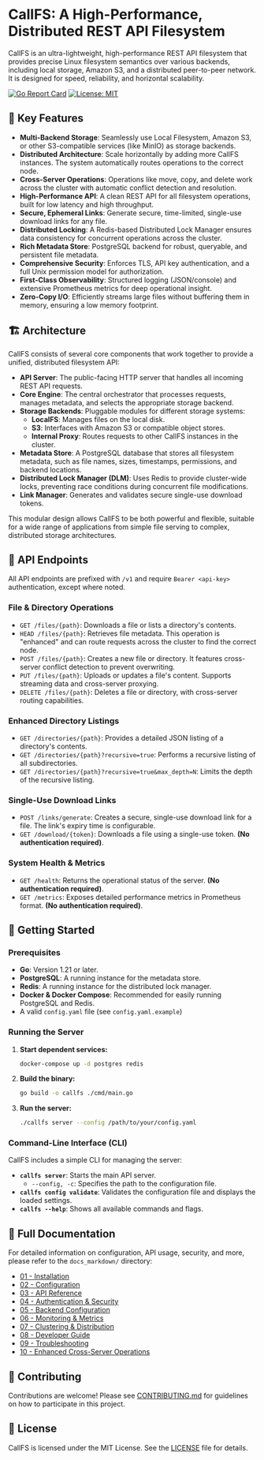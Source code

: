 # CallFS: A High-Performance, Distributed REST API Filesystem

CallFS is an ultra-lightweight, high-performance REST API filesystem that provides precise Linux filesystem semantics over various backends, including local storage, Amazon S3, and a distributed peer-to-peer network. It is designed for speed, reliability, and horizontal scalability.

[![Go Report Card](https://goreportcard.com/badge/github.com/ebogdum/callfs)](https://goreportcard.com/report/github.com/ebogdum/callfs)
[![License: MIT](https://img.shields.io/badge/License-MIT-yellow.svg)](https://opensource.org/licenses/MIT)

## 🚀 Key Features

- **Multi-Backend Storage**: Seamlessly use Local Filesystem, Amazon S3, or other S3-compatible services (like MinIO) as storage backends.
- **Distributed Architecture**: Scale horizontally by adding more CallFS instances. The system automatically routes operations to the correct node.
- **Cross-Server Operations**: Operations like move, copy, and delete work across the cluster with automatic conflict detection and resolution.
- **High-Performance API**: A clean REST API for all filesystem operations, built for low latency and high throughput.
- **Secure, Ephemeral Links**: Generate secure, time-limited, single-use download links for any file.
- **Distributed Locking**: A Redis-based Distributed Lock Manager ensures data consistency for concurrent operations across the cluster.
- **Rich Metadata Store**: PostgreSQL backend for robust, queryable, and persistent file metadata.
- **Comprehensive Security**: Enforces TLS, API key authentication, and a full Unix permission model for authorization.
- **First-Class Observability**: Structured logging (JSON/console) and extensive Prometheus metrics for deep operational insight.
- **Zero-Copy I/O**: Efficiently streams large files without buffering them in memory, ensuring a low memory footprint.

## 🏗️ Architecture

CallFS consists of several core components that work together to provide a unified, distributed filesystem API:

- **API Server**: The public-facing HTTP server that handles all incoming REST API requests.
- **Core Engine**: The central orchestrator that processes requests, manages metadata, and selects the appropriate storage backend.
- **Storage Backends**: Pluggable modules for different storage systems:
    - **LocalFS**: Manages files on the local disk.
    - **S3**: Interfaces with Amazon S3 or compatible object stores.
    - **Internal Proxy**: Routes requests to other CallFS instances in the cluster.
- **Metadata Store**: A PostgreSQL database that stores all filesystem metadata, such as file names, sizes, timestamps, permissions, and backend locations.
- **Distributed Lock Manager (DLM)**: Uses Redis to provide cluster-wide locks, preventing race conditions during concurrent file modifications.
- **Link Manager**: Generates and validates secure single-use download tokens.

This modular design allows CallFS to be both powerful and flexible, suitable for a wide range of applications from simple file serving to complex, distributed storage architectures.

## 🔗 API Endpoints

All API endpoints are prefixed with `/v1` and require `Bearer <api-key>` authentication, except where noted.

### File & Directory Operations

- `GET /files/{path}`: Downloads a file or lists a directory's contents.
- `HEAD /files/{path}`: Retrieves file metadata. This operation is "enhanced" and can route requests across the cluster to find the correct node.
- `POST /files/{path}`: Creates a new file or directory. It features cross-server conflict detection to prevent overwriting.
- `PUT /files/{path}`: Uploads or updates a file's content. Supports streaming data and cross-server proxying.
- `DELETE /files/{path}`: Deletes a file or directory, with cross-server routing capabilities.

### Enhanced Directory Listings

- `GET /directories/{path}`: Provides a detailed JSON listing of a directory's contents.
- `GET /directories/{path}?recursive=true`: Performs a recursive listing of all subdirectories.
- `GET /directories/{path}?recursive=true&max_depth=N`: Limits the depth of the recursive listing.

### Single-Use Download Links

- `POST /links/generate`: Creates a secure, single-use download link for a file. The link's expiry time is configurable.
- `GET /download/{token}`: Downloads a file using a single-use token. **(No authentication required)**.

### System Health & Metrics

- `GET /health`: Returns the operational status of the server. **(No authentication required)**.
- `GET /metrics`: Exposes detailed performance metrics in Prometheus format. **(No authentication required)**.

## 🔧 Getting Started

### Prerequisites
- **Go**: Version 1.21 or later.
- **PostgreSQL**: A running instance for the metadata store.
- **Redis**: A running instance for the distributed lock manager.
- **Docker & Docker Compose**: Recommended for easily running PostgreSQL and Redis.
- A valid `config.yaml` file (see `config.yaml.example`)

### Running the Server

1.  **Start dependent services:**
    ```bash
    docker-compose up -d postgres redis
    ```

2.  **Build the binary:**
    ```bash
    go build -o callfs ./cmd/main.go
    ```

3.  **Run the server:**
    ```bash
    ./callfs server --config /path/to/your/config.yaml
    ```

### Command-Line Interface (CLI)

CallFS includes a simple CLI for managing the server:

- **`callfs server`**: Starts the main API server.
  - `--config, -c`: Specifies the path to the configuration file.
- **`callfs config validate`**: Validates the configuration file and displays the loaded settings.
- **`callfs --help`**: Shows all available commands and flags.

## 📖 Full Documentation

For detailed information on configuration, API usage, security, and more, please refer to the `docs_markdown/` directory:

- [01 - Installation](docs_markdown/01-installation.md)
- [02 - Configuration](docs_markdown/02-configuration.md)
- [03 - API Reference](docs_markdown/03-api-reference.md)
- [04 - Authentication & Security](docs_markdown/04-authentication-security.md)
- [05 - Backend Configuration](docs_markdown/05-backend-configuration.md)
- [06 - Monitoring & Metrics](docs_markdown/06-monitoring-metrics.md)
- [07 - Clustering & Distribution](docs_markdown/07-clustering-distribution.md)
- [08 - Developer Guide](docs_markdown/08-developer-guide.md)
- [09 - Troubleshooting](docs_markdown/09-troubleshooting.md)
- [10 - Enhanced Cross-Server Operations](docs_markdown/10-enhanced-cross-server.md)

## 🤝 Contributing

Contributions are welcome! Please see [CONTRIBUTING.md](CONTRIBUTING.md) for guidelines on how to participate in this project.

## 📝 License

CallFS is licensed under the MIT License. See the [LICENSE](LICENSE) file for details.
